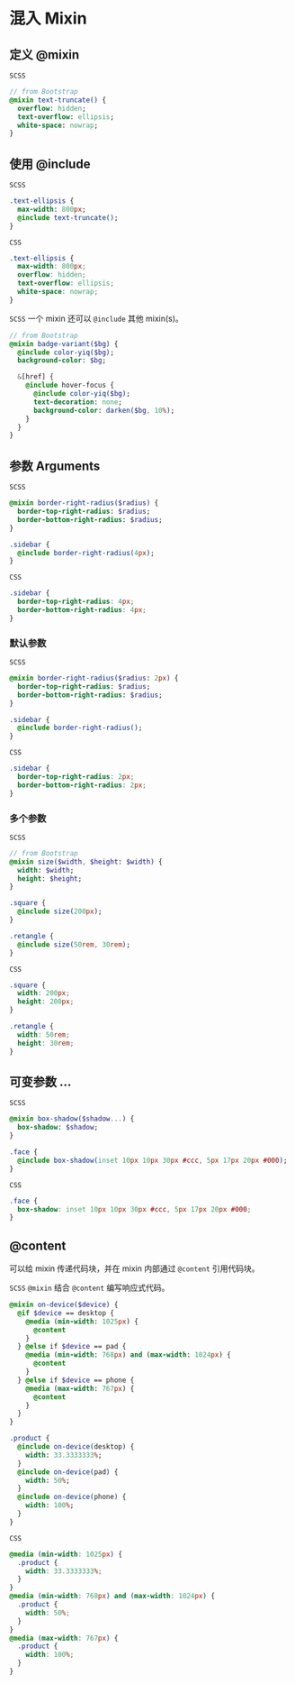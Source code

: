 # 混入 Mixin

## 定义 @mixin
`SCSS`
```sass
// from Bootstrap
@mixin text-truncate() {
  overflow: hidden;
  text-overflow: ellipsis;
  white-space: nowrap;
}
```

## 使用 @include
`SCSS`
```sass
.text-ellipsis {
  max-width: 800px;
  @include text-truncate();
}
```
`CSS`
```css
.text-ellipsis {
  max-width: 800px;
  overflow: hidden;
  text-overflow: ellipsis;
  white-space: nowrap;
}
```

`SCSS` 一个 mixin 还可以 `@include` 其他 mixin(s)。
```sass
// from Bootstrap
@mixin badge-variant($bg) {
  @include color-yiq($bg);
  background-color: $bg;

  &[href] {
    @include hover-focus {
      @include color-yiq($bg);
      text-decoration: none;
      background-color: darken($bg, 10%);
    }
  }
}
```

## 参数 Arguments
`SCSS`
```sass
@mixin border-right-radius($radius) {
  border-top-right-radius: $radius;
  border-bottom-right-radius: $radius;
}

.sidebar {
  @include border-right-radius(4px);
}
```
`CSS`
```css
.sidebar {
  border-top-right-radius: 4px;
  border-bottom-right-radius: 4px;
}
```

### 默认参数
`SCSS`
```sass
@mixin border-right-radius($radius: 2px) {
  border-top-right-radius: $radius;
  border-bottom-right-radius: $radius;
}

.sidebar {
  @include border-right-radius();
}
```

`CSS`
```css
.sidebar {
  border-top-right-radius: 2px;
  border-bottom-right-radius: 2px;
}
```

### 多个参数
`SCSS`
```sass
// from Bootstrap
@mixin size($width, $height: $width) {
  width: $width;
  height: $height;
}

.square {
  @include size(200px);
}

.retangle {
  @include size(50rem, 30rem);
}
```
`CSS`
```css
.square {
  width: 200px;
  height: 200px;
}

.retangle {
  width: 50rem;
  height: 30rem;
}
```

## 可变参数 ...
`SCSS`
```sass
@mixin box-shadow($shadow...) {
  box-shadow: $shadow;
}

.face {
  @include box-shadow(inset 10px 10px 30px #ccc, 5px 17px 20px #000);
}
```
`CSS`
```css
.face {
  box-shadow: inset 10px 10px 30px #ccc, 5px 17px 20px #000;
}
```

## @content
可以给 mixin 传递代码块，并在 mixin 内部通过 `@content` 引用代码块。 

`SCSS` `@mixin` 结合 `@content` 编写响应式代码。
```sass
@mixin on-device($device) {
  @if $device == desktop {
    @media (min-width: 1025px) {
      @content
    }
  } @else if $device == pad {
    @media (min-width: 768px) and (max-width: 1024px) {
      @content
    }
  } @else if $device == phone {
    @media (max-width: 767px) {
      @content
    }
  }
}

.product {
  @include on-device(desktop) {
    width: 33.3333333%;
  }
  @include on-device(pad) {
    width: 50%;
  }
  @include on-device(phone) {
    width: 100%;
  }
}
```

`CSS`
```css
@media (min-width: 1025px) {
  .product {
    width: 33.3333333%;
  }
}
@media (min-width: 768px) and (max-width: 1024px) {
  .product {
    width: 50%;
  }
}
@media (max-width: 767px) {
  .product {
    width: 100%;
  }
}
```


